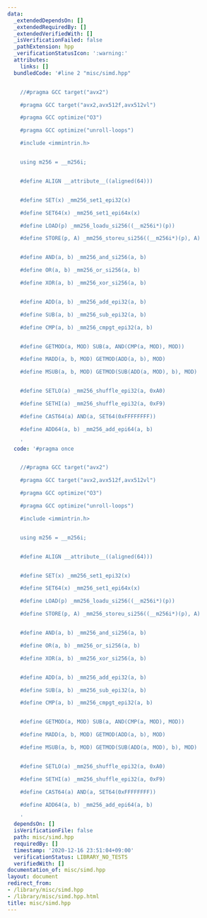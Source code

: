 ```yaml
---
data:
  _extendedDependsOn: []
  _extendedRequiredBy: []
  _extendedVerifiedWith: []
  _isVerificationFailed: false
  _pathExtension: hpp
  _verificationStatusIcon: ':warning:'
  attributes:
    links: []
  bundledCode: '#line 2 "misc/simd.hpp"


    //#pragma GCC target("avx2")

    #pragma GCC target("avx2,avx512f,avx512vl")

    #pragma GCC optimize("O3")

    #pragma GCC optimize("unroll-loops")

    #include <immintrin.h>


    using m256 = __m256i;


    #define ALIGN __attribute__((aligned(64)))


    #define SET(x) _mm256_set1_epi32(x)

    #define SET64(x) _mm256_set1_epi64x(x)

    #define LOAD(p) _mm256_loadu_si256((__m256i*)(p))

    #define STORE(p, A) _mm256_storeu_si256((__m256i*)(p), A)


    #define AND(a, b) _mm256_and_si256(a, b)

    #define OR(a, b) _mm256_or_si256(a, b)

    #define XOR(a, b) _mm256_xor_si256(a, b)


    #define ADD(a, b) _mm256_add_epi32(a, b)

    #define SUB(a, b) _mm256_sub_epi32(a, b)

    #define CMP(a, b) _mm256_cmpgt_epi32(a, b)


    #define GETMOD(a, MOD) SUB(a, AND(CMP(a, MOD), MOD))

    #define MADD(a, b, MOD) GETMOD(ADD(a, b), MOD)

    #define MSUB(a, b, MOD) GETMOD(SUB(ADD(a, MOD), b), MOD)


    #define SETLO(a) _mm256_shuffle_epi32(a, 0xA0)

    #define SETHI(a) _mm256_shuffle_epi32(a, 0xF9)

    #define CAST64(a) AND(a, SET64(0xFFFFFFFF))

    #define ADD64(a, b) _mm256_add_epi64(a, b)

    '
  code: '#pragma once


    //#pragma GCC target("avx2")

    #pragma GCC target("avx2,avx512f,avx512vl")

    #pragma GCC optimize("O3")

    #pragma GCC optimize("unroll-loops")

    #include <immintrin.h>


    using m256 = __m256i;


    #define ALIGN __attribute__((aligned(64)))


    #define SET(x) _mm256_set1_epi32(x)

    #define SET64(x) _mm256_set1_epi64x(x)

    #define LOAD(p) _mm256_loadu_si256((__m256i*)(p))

    #define STORE(p, A) _mm256_storeu_si256((__m256i*)(p), A)


    #define AND(a, b) _mm256_and_si256(a, b)

    #define OR(a, b) _mm256_or_si256(a, b)

    #define XOR(a, b) _mm256_xor_si256(a, b)


    #define ADD(a, b) _mm256_add_epi32(a, b)

    #define SUB(a, b) _mm256_sub_epi32(a, b)

    #define CMP(a, b) _mm256_cmpgt_epi32(a, b)


    #define GETMOD(a, MOD) SUB(a, AND(CMP(a, MOD), MOD))

    #define MADD(a, b, MOD) GETMOD(ADD(a, b), MOD)

    #define MSUB(a, b, MOD) GETMOD(SUB(ADD(a, MOD), b), MOD)


    #define SETLO(a) _mm256_shuffle_epi32(a, 0xA0)

    #define SETHI(a) _mm256_shuffle_epi32(a, 0xF9)

    #define CAST64(a) AND(a, SET64(0xFFFFFFFF))

    #define ADD64(a, b) _mm256_add_epi64(a, b)

    '
  dependsOn: []
  isVerificationFile: false
  path: misc/simd.hpp
  requiredBy: []
  timestamp: '2020-12-16 23:51:04+09:00'
  verificationStatus: LIBRARY_NO_TESTS
  verifiedWith: []
documentation_of: misc/simd.hpp
layout: document
redirect_from:
- /library/misc/simd.hpp
- /library/misc/simd.hpp.html
title: misc/simd.hpp
---
```

